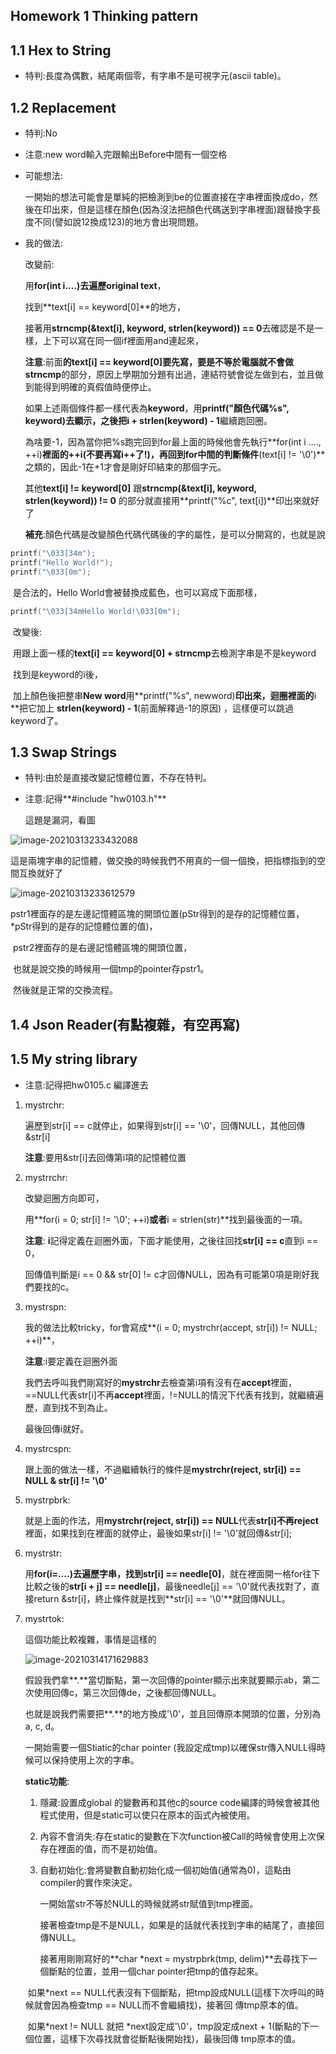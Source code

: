 ## Homework 1 Thinking pattern

## 1.1 Hex to String

* 特判:長度為偶數，結尾兩個零，有字串不是可視字元(ascii table)。

## 1.2 Replacement

* 特判:No
* 注意:new word輸入完跟輸出Before中間有一個空格

* 可能想法:

  一開始的想法可能會是單純的把檢測到be的位置直接在字串裡面換成do，然後在印出來，但是這樣在顏色(因為沒法把顏色代碼送到字串裡面)跟替換字長度不同(譬如說12換成123)的地方會出現問題。

* 我的做法:

  改變前:

  用**for(int i....)**去遍歷**original text**，

  找到**text[i] == keyword[0]**的地方，

  接著用**strncmp(&text[i], keyword, strlen(keyword)) == 0**去確認是不是一樣，上下可以寫在同一個if裡面用and連起來，

  **注意**:前面**的text[i] == keyword[0]**要先寫，要是不等於電腦就不會做**strncmp**的部分，原因上學期加分題有出過，連結符號會從左做到右，並且做到能得到明確的真假值時便停止。

  如果上述兩個條件都一樣代表為**keyword**，用**printf("顏色代碼%s", keyword)**去顯示，之後把**i + strlen(keyword) - 1**繼續跑回圈。

  為啥要-1，因為當你把%s跑完回到for最上面的時候他會先執行**for(int i ...., ++i)**裡面的++i(**不要再寫i++了!**)，再回到for中間的判斷條件**(text[i] != '\0')**之類的，因此-1在+1才會是剛好印結束的那個字元。

  其他**text[i] != keyword[0]** 跟**strncmp(&text[i], keyword, strlen(keyword)) != 0** 的部分就直接用**printf("%c", text[i])**印出來就好了

  **補充**:顏色代碼是改變顏色代碼代碼後的字的屬性，是可以分開寫的，也就是說

```c
printf("\033[34m");
printf("Hello World!");
printf("\033[0m");
```

​		是合法的，Hello World會被替換成藍色，也可以寫成下面那樣，

```c
printf("\033[34mHello World!\033[0m");
```

​		改變後:

​		用跟上面一樣的**text[i] == keyword[0] + strncmp**去檢測字串是不是keyword

​		找到是keyword的i後，

​		加上顏色後把整串**New word**用**printf("%s", newword)**印出來，迴圈裡面的**i **把它加上 **strlen(keyword) - 1**(前面解釋過-1的原因) ，這樣便可以跳過		   		keyword了。

## 1.3 Swap Strings

* 特判:由於是直接改變記憶體位置，不存在特判。

* 注意:記得**#include "hw0103.h"**

  這題是漏洞，看圖

![image-20210313233432088](C:\Users\blast\AppData\Roaming\Typora\typora-user-images\image-20210313233432088.png)

​	這是兩塊字串的記憶體，做交換的時候我們不用真的一個一個換，把指標指到的空間互換就好了

![image-20210313233612579](C:\Users\blast\AppData\Roaming\Typora\typora-user-images\image-20210313233612579.png)

​	pstr1裡面存的是左邊記憶體區塊的開頭位置(pStr得到的是存的記憶體位置，*pStr得到的是存的記憶體位置的值)，

​	pstr2裡面存的是右邊記憶體區塊的開頭位置，

​	也就是說交換的時候用一個tmp的pointer存pstr1。

​	然後就是正常的交換流程。

## 1.4 Json Reader(有點複雜，有空再寫)

## 1.5 My string library

* 注意:記得把hw0105.c 編譯進去

1. mystrchr:

   遍歷到str[i] == c就停止，如果得到str[i] == '\0'，回傳NULL，其他回傳&str[i]

   **注意**:要用&str[i]去回傳第i項的記憶體位置

2. mystrrchr:

   改變迴圈方向即可，

   用**for(i  = 0; str[i] != '\0'; ++i)**或者**i = strlen(str)**找到最後面的一項。

   **注意**: **i**記得定義在迴圈外面，下面才能使用，之後往回找**str[i] == c**直到i == 0，

   回傳值判斷是i == 0 && str[0] != c才回傳NULL，因為有可能第0項是剛好我們要找的c。

3. mystrspn:

   我的做法比較tricky，for會寫成**(i = 0; mystrchr(accept, str[i]) != NULL; ++i)**，

   **注意**:i要定義在迴圈外面

   我們去呼叫我們剛寫好的**mystrchr**去檢查第i項有沒有在**accept**裡面，==NULL代表str[i]不再**accept**裡面，!=NULL的情況下代表有找到，就繼續遍歷，直到找不到為止。

   最後回傳i就好。

4. mystrcspn:

   跟上面的做法一樣，不過繼續執行的條件是**mystrchr(reject, str[i]) == NULL & str[i] != '\0'**

5. mystrpbrk:

   就是上面的作法，用**mystrchr(reject, str[i]) == NULL**代表**str[i]**不再**reject**裡面，如果找到在裡面的就停止，最後如果str[i] != '\0'就回傳&str[i];

6. mystrstr:

   用**for(i=....)**去遍歷字串，找到**str[i] == needle[0]**，就在裡面開一格for往下比較之後的**str[i + j] == needle[j]**，最後needle[j] == '\0'就代表找對了，直接return &str[i]，終止條件就是找到**str[i] == '\0'**就回傳NULL。

7. mystrtok:

   這個功能比較複雜，事情是這樣的

   ![image-20210314171629883](C:\Users\blast\AppData\Roaming\Typora\typora-user-images\image-20210314171629883.png)

   假設我們拿**.**當切斷點，第一次回傳的pointer顯示出來就要顯示ab，第二次使用回傳c，第三次回傳de，之後都回傳NULL。

   也就是說我們需要把**.**的地方換成'\0'，並且回傳原本開頭的位置，分別為a, c, d。

   一開始需要一個Stiatic的char pointer (我設定成tmp)以確保str傳入NULL得時候可以保持使用上次的字串。

   **static功能**:

   1. 隱藏:設置成global 的變數再和其他c的source code編譯的時候會被其他程式使用，但是static可以使只在原本的函式內被使用。

   2. 內容不會消失:存在static的變數在下次function被Call的時候會使用上次保存在裡面的值，而不是初始值。

   3. 自動初始化:會將變數自動初始化成一個初始值(通常為0)，這點由compiler的實作來決定。
   
       
      
      一開始當str不等於NULL的時候就將str賦值到tmp裡面。
   
   
      接著檢查tmp是不是NULL，如果是的話就代表找到字串的結尾了，直接回傳NULL。
   
      接著用剛剛寫好的**char *next = mystrpbrk(tmp, delim)**去尋找下一個斷點的位置，並用一個char pointer把tmp的值存起來。
   
   ​	如果*next == NULL代表沒有下個斷點，把tmp設成NULL(這樣下次呼叫的時候就會因為檢查tmp == NULL而不會繼續找)，接著回	傳tmp原本的值。
   
   ​	如果*next != NULL 就把 *next設定成'\0'，tmp設定成next + 1(斷點的下一個位置，這樣下次尋找就會從斷點後開始找)，最後回傳	tmp原本的值。
   
   ​	